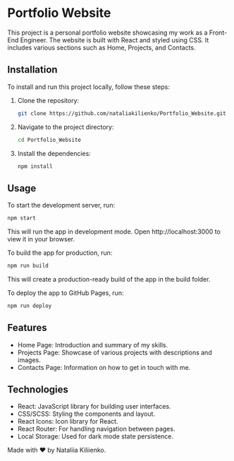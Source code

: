 # Portfolio Website

This project is a personal portfolio website showcasing my work as a Front-End Engineer. The website is built with React and styled using CSS. It includes various sections such as Home, Projects, and Contacts.


## Installation

To install and run this project locally, follow these steps:

1. Clone the repository:
    ```bash
    git clone https://github.com/nataliakilienko/Portfolio_Website.git
    ```
2. Navigate to the project directory:
    ```bash
    cd Portfolio_Website
    ```
3. Install the dependencies:
    ```bash
    npm install
    ```
## Usage

To start the development server, run:
   ```bash
   npm start
   ```
    
This will run the app in development mode. Open http://localhost:3000 to view it in your browser.


To build the app for production, run:
   ```bash
   npm run build
   ```

This will create a production-ready build of the app in the build folder.


To deploy the app to GitHub Pages, run:
   ```bash
   npm run deploy
   ```

## Features

- Home Page: Introduction and summary of my skills.
- Projects Page: Showcase of various projects with descriptions and images.
- Contacts Page: Information on how to get in touch with me.


## Technologies

- React: JavaScript library for building user interfaces.
- CSS/SCSS: Styling the components and layout.
- React Icons: Icon library for React.
- React Router: For handling navigation between pages.
- Local Storage: Used for dark mode state persistence.


Made with ❤️ by Nataliia Kiliienko.
